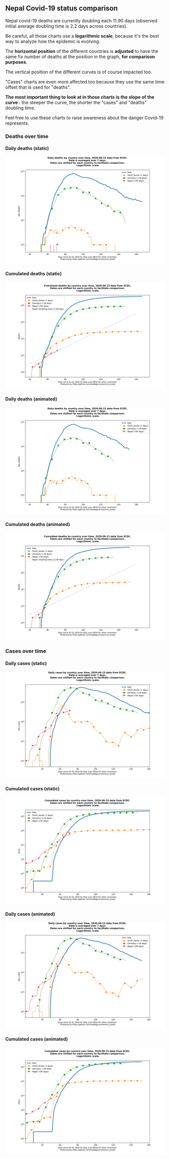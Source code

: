 ## Nepal Covid-19 status comparison 

Nepal covid-19 deaths are currently doubling each 11.90 days (observed initial average doubling time is 2.2 days across countries).



Be careful, all those charts use a **logarithmic scale**, because it's the best way to analyze how the epidemic is evolving.
 
The **horizontal position** of the different countries is **adjusted** to have the same fix number of deaths at the position in the graph, **for comparison purposes**.

The vertical position of the different curves is of course impacted too.

"Cases" charts are even more affected too because they use the same time offset that is used for "deaths".

**The most important thing to look at in those charts is the slope of the curve** : the steeper the curve, the shorter the "cases" and "deaths" doubling time.

Feel free to use these charts to raise awareness about the danger Covid-19 represents. 


 
### Deaths over time
 
#### Daily deaths (static)
![Nepal covid-19 daily deaths static chart](https://raw.githubusercontent.com/madlag/coronavirus_study/master/notebooks/graphs/2020-06-15/countries/Nepal/2020-06-15_Nepal_day_deaths.png "Nepal covid-19 day_deaths static chart")   
 
#### Cumulated deaths (static)
![Nepal covid-19 cumulated deaths static chart](https://raw.githubusercontent.com/madlag/coronavirus_study/master/notebooks/graphs/2020-06-15/countries/Nepal/2020-06-15_Nepal_deaths.png "Nepal covid-19 deaths static chart")   
 
#### Daily deaths (animated)
![Nepal covid-19 daily deaths animated chart](https://raw.githubusercontent.com/madlag/coronavirus_study/master/notebooks/graphs/2020-06-15/countries/Nepal/2020-06-15_Nepal_day_deaths.gif "Nepal covid-19 day_deaths animated chart")   
 
#### Cumulated deaths (animated)
![Nepal covid-19 cumulated deaths animated chart](https://raw.githubusercontent.com/madlag/coronavirus_study/master/notebooks/graphs/2020-06-15/countries/Nepal/2020-06-15_Nepal_deaths.gif "Nepal covid-19 deaths animated chart")   

 
### Cases over time
 
#### Daily cases (static)
![Nepal covid-19 daily cases static chart](https://raw.githubusercontent.com/madlag/coronavirus_study/master/notebooks/graphs/2020-06-15/countries/Nepal/2020-06-15_Nepal_day_cases.png "Nepal covid-19 day_cases static chart")   
 
#### Cumulated cases (static)
![Nepal covid-19 cumulated cases static chart](https://raw.githubusercontent.com/madlag/coronavirus_study/master/notebooks/graphs/2020-06-15/countries/Nepal/2020-06-15_Nepal_cases.png "Nepal covid-19 cases static chart")   
 
#### Daily cases (animated)
![Nepal covid-19 daily cases animated chart](https://raw.githubusercontent.com/madlag/coronavirus_study/master/notebooks/graphs/2020-06-15/countries/Nepal/2020-06-15_Nepal_day_cases.gif "Nepal covid-19 day_cases animated chart")   
 
#### Cumulated cases (animated)
![Nepal covid-19 cumulated cases animated chart](https://raw.githubusercontent.com/madlag/coronavirus_study/master/notebooks/graphs/2020-06-15/countries/Nepal/2020-06-15_Nepal_cases.gif "Nepal covid-19 cases animated chart")   

